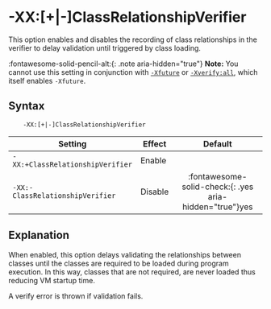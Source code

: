 <!--
* Copyright (c) 2017, 2022 IBM Corp. and others
*
* This program and the accompanying materials are made
* available under the terms of the Eclipse Public License 2.0
* which accompanies this distribution and is available at
* https://www.eclipse.org/legal/epl-2.0/ or the Apache
* License, Version 2.0 which accompanies this distribution and
* is available at https://www.apache.org/licenses/LICENSE-2.0.
*
* This Source Code may also be made available under the
* following Secondary Licenses when the conditions for such
* availability set forth in the Eclipse Public License, v. 2.0
* are satisfied: GNU General Public License, version 2 with
* the GNU Classpath Exception [1] and GNU General Public
* License, version 2 with the OpenJDK Assembly Exception [2].
*
* [1] https://www.gnu.org/software/classpath/license.html
* [2] http://openjdk.java.net/legal/assembly-exception.html
*
* SPDX-License-Identifier: EPL-2.0 OR Apache-2.0 OR GPL-2.0 WITH
* Classpath-exception-2.0 OR LicenseRef-GPL-2.0 WITH Assembly-exception
-->

# -XX:[+|-]ClassRelationshipVerifier

This option enables and disables the recording of class relationships in the verifier to delay validation until triggered by class loading.

:fontawesome-solid-pencil-alt:{: .note aria-hidden="true"} **Note:** You cannot use this setting in conjunction with [`-Xfuture`](xfuture.md) or [`-Xverify:all`](xverify.md), which itself enables `-Xfuture`.

## Syntax

        -XX:[+|-]ClassRelationshipVerifier

| Setting                          | Effect  | Default                                                                        |
|----------------------------------|---------|:------------------------------------------------------------------------------:|
| `-XX:+ClassRelationshipVerifier` | Enable  |                                                                                |
| `-XX:-ClassRelationshipVerifier` | Disable | :fontawesome-solid-check:{: .yes aria-hidden="true"}<span class="sr-only">yes</span> |

## Explanation

When enabled, this option delays validating the relationships between classes until the classes are required to be loaded during program execution. In this way, classes that are not required, are never loaded thus reducing VM startup time.

A verify error is thrown if validation fails.


<!-- ==== END OF TOPIC ==== xxclassrelationshipverifier.md ==== -->


